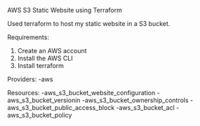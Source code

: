 AWS S3 Static Website using Terraform

Used terraform to host my static website in a S3 bucket.

Requirements: 

1. Create an AWS account
2. Install the AWS CLI
3. Install terraform

Providers: 
-aws

Resources:
-aws_s3_bucket_website_configuration
-aws_s3_bucket_versionin
-aws_s3_bucket_ownership_controls
-aws_s3_bucket_public_access_block
-aws_s3_bucket_acl
-aws_s3_bucket_policy


   

